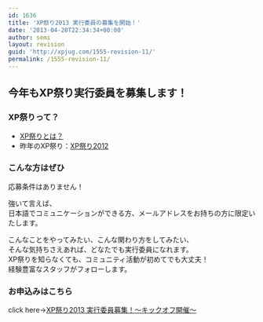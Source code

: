 ```yaml
---
id: 1636
title: 'XP祭り2013 実行委員の募集を開始！'
date: '2013-04-20T22:34:34+00:00'
author: semi
layout: revision
guid: 'http://xpjug.com/1555-revision-11/'
permalink: /1555-revision-11/
---
```


## 今年もXP祭り実行委員を募集します！

### XP祭りって？

- [XP祭りとは？](http://xpjug.com/xpfestival/ "XP祭りとは")
- 昨年のXP祭り：[XP祭り2012](http://xpjug.com/xp2012/ "XP祭り2012")

### こんな方はぜひ

応募条件はありません！

強いて言えば、  
日本語でコミュニケーションができる方、メールアドレスをお持ちの方に限定いたします。

こんなことをやってみたい、こんな関わり方をしてみたい、  
そんな気持ちさえあれば、どなたでも実行委員になれます。  
XP祭りを知らなくても、コミュニティ活動が初めてでも大丈夫！  
経験豊富なスタッフがフォローします。

### お申込みはこちら

click here→[XP祭り2013 実行委員募集！〜キックオフ開催〜](http://kokucheese.com/event/index/70170/)
